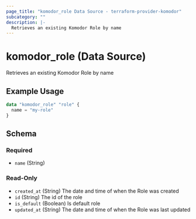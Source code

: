 ```yaml
---
page_title: "komodor_role Data Source - terraform-provider-komodor"
subcategory: ""
description: |-
  Retrieves an existing Komodor Role by name
---
```


# komodor_role (Data Source)

Retrieves an existing Komodor Role by name

## Example Usage

```terraform
data "komodor_role" "role" {
  name = "my-role"
}
```

<!-- schema generated by tfplugindocs -->
## Schema

### Required

- `name` (String)

### Read-Only

- `created_at` (String) The date and time of when the Role was created
- `id` (String) The id of the role
- `is_default` (Boolean) Is default role
- `updated_at` (String) The date and time of when the Role was last updated